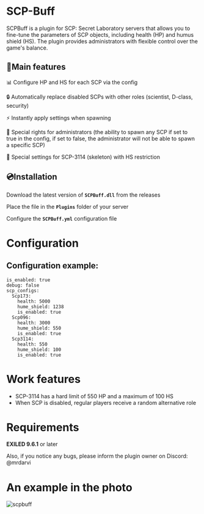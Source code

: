 # SCP-Buff
SCPBuff is a plugin for SCP: Secret Laboratory servers that allows you to fine-tune the parameters of SCP objects, including health (HP) and humus shield (HS). The plugin provides administrators with flexible control over the game's balance.

## 🍵Main features
📊 Configure HP and HS for each SCP via the config

🔒 Automatically replace disabled SCPs with other roles (scientist, D-class, security)

⚡ Instantly apply settings when spawning

👑 Special rights for administrators (the ability to spawn any SCP if set to true in the config, if set to false, the administrator will not be able to spawn a specific SCP)

🦴 Special settings for SCP-3114 (skeleton) with HS restriction

## 💿Installation
 Download the latest version of **`SCPBuff.dll`** from the releases

 Place the file in the **`Plugins`** folder of your server

 Configure the **`SCPBuff.yml`** configuration file




# Configuration
## Configuration example:
    is_enabled: true
    debug: false
    scp_configs:
      Scp173:
        health: 5000
        hume_shield: 1238
        is_enabled: true
      Scp096:
        health: 3000
        hume_shield: 550
        is_enabled: true
      Scp3114:
        health: 550
        hume_shield: 100
        is_enabled: true
        
# Work features

- SCP-3114 has a hard limit of 550 HP and a maximum of 100 HS
- When SCP is disabled, regular players receive a random alternative role

# Requirements
**EXILED 9.6.1** or later

Also, if you notice any bugs, please inform the plugin owner on Discord: @mrdarvi

# An example in the photo
![scpbuff](https://github.com/user-attachments/assets/08bda5bb-d846-441f-9b08-e3070a33834f)
